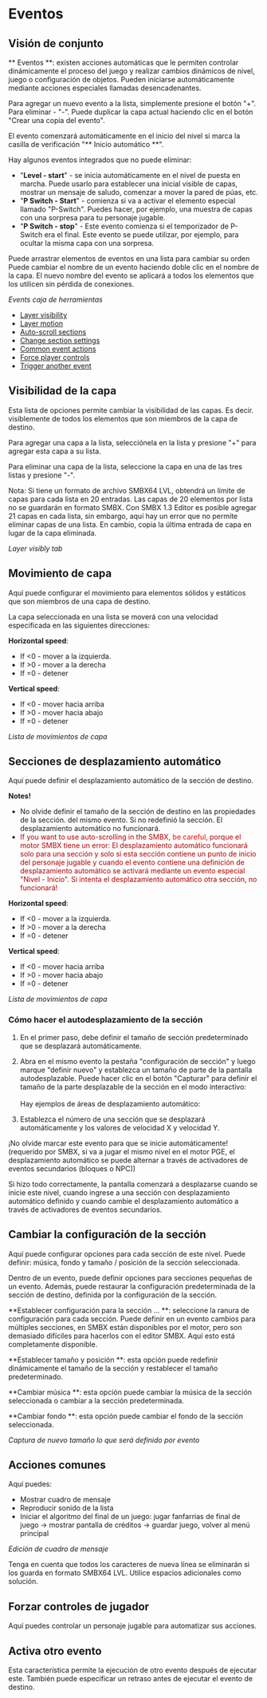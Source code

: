 # Eventos
## Visión de conjunto
** Eventos **: existen acciones automáticas que le permiten controlar dinámicamente el proceso del juego y realizar cambios dinámicos de nivel, juego o configuración de objetos. Pueden iniciarse automáticamente mediante acciones especiales llamadas desencadenantes.

Para agregar un nuevo evento a la lista, simplemente presione el botón "+". Para eliminar - "-". Puede duplicar la capa actual haciendo clic en el botón "Crear una copia del evento".

El evento comenzará automáticamente en el inicio del nivel si marca la casilla de verificación "** Inicio automático **".

Hay algunos eventos integrados que no puede eliminar:
- "**Level - start**" - se inicia automáticamente en el nivel de puesta en marcha. Puede usarlo para establecer una inicial visible de capas, mostrar un mensaje de saludo, comenzar a mover la pared de púas, etc.
- "**P Switch - Start**" - comienza si va a activar el elemento especial llamado "P-Switch". Puedes hacer, por ejemplo, una muestra de capas con una sorpresa para tu personaje jugable.
- "**P Switch - stop**" - Este evento comienza si el temporizador de P-Switch era el final. Este evento se puede utilizar, por ejemplo, para ocultar la misma capa con una sorpresa.

<Note type="tip">
Puede arrastrar elementos de eventos en una lista para cambiar su orden
</Note>

<Note type="tip">
Puede cambiar el nombre de un evento haciendo doble clic en el nombre de la capa. El nuevo nombre del evento se aplicará a todos los elementos que los utilicen sin pérdida de conexiones.
</Note>

_Events caja de herramientas_

<ImageZoom
alt="eventsList"
url="screenshots/LevelEditing/Events/001Events_list.png"
width="200px"
:border="true"
/>

* [Layer visibility](#layer-visibility)
* [Layer motion](#layer-motion)
* [Auto-scroll sections](#auto-scroll-sections)
* [Change section settings](#change-section-settings)
* [Common event actions](#common-actions)
* [Force player controls](#force-player-controls)
* [Trigger another event](#trigger-another-event)

## Visibilidad de la capa
Esta lista de opciones permite cambiar la visibilidad de las capas. Es decir. visiblemente de todos los elementos que son miembros de la capa de destino.

Para agregar una capa a la lista, selecciónela en la lista y presione "+" para agregar esta capa a su lista.

Para eliminar una capa de la lista, seleccione la capa en una de las tres listas y presione "-".

<Note type="warning">
Nota: Si tiene un formato de archivo SMBX64 LVL, obtendrá un límite de capas para cada lista en 20 entradas. Las capas de 20 elementos por lista no se guardarán en formato SMBX. Con SMBX 1.3 Editor es posible agregar 21 capas en cada lista, sin embargo, aquí hay un error que no permite eliminar capas de una lista. En cambio, copia la última entrada de capa en lugar de la capa eliminada.
</Note>

_Layer visibly tab_

<ImageZoom
alt="eventsList"
url="screenshots/LevelEditing/Events/002_layer_visibly.png"
width="200px"
:border="true"
/>

## Movimiento de capa
Aquí puede configurar el movimiento para elementos sólidos y estáticos que son miembros de una capa de destino.

La capa seleccionada en una lista se moverá con una velocidad especificada en las siguientes direcciones:

**Horizontal speed**:
- If <0 - mover a la izquierda.
- If >0 - mover a la derecha
- If =0 - detener

**Vertical speed**:
- If <0 - mover hacia arriba
- If >0 - mover hacia abajo
- If =0 - detener

_Lista de movimientos de capa_

<ImageZoom
alt="eventsList"
url="screenshots/LevelEditing/Events/003_moveLayer.png"
width="200px"
:border="true"
/>


## Secciones de desplazamiento automático
Aquí puede definir el desplazamiento automático de la sección de destino.

<Note type="warning">
<strong>Notes!</strong><br/>
<ul>
    <li>No olvide definir el tamaño de la sección de destino en las propiedades de la sección.
    del mismo evento. Si no redefinió la sección. 
    El desplazamiento automático no funcionará.</li>
    <li><span style="color: #af0000;">If you want to use auto-scrolling in the SMBX, 
    <span style="color: red;">be careful</span>, 
    porque el motor SMBX tiene un error:
    El desplazamiento automático funcionará solo para una sección y solo si esta sección contiene un
    punto de inicio del personaje jugable y cuando el evento contiene una definición de desplazamiento automático
    se activará mediante un evento especial "Nivel - Inicio". Si intenta el desplazamiento automático
    otra sección, no funcionará!</span></li>
</ul>
</Note>

**Horizontal speed**:
- If <0 - mover a la izquierda.
- If >0 - mover a la derecha
- If =0 - detener

**Vertical speed**:
- If <0 - mover hacia arriba
- If >0 - mover hacia abajo
- If =0 - detener

_Lista de movimientos de capa_

<ImageZoom
alt="eventsList"
url="screenshots/LevelEditing/Events/004_autoscroll.png"
width="200px"
:border="true"
/>

### Cómo hacer el autodesplazamiento de la sección
1) En el primer paso, debe definir el tamaño de sección predeterminado que se desplazará automáticamente.

2) Abra en el mismo evento la pestaña "configuración de sección" y luego marque "definir nuevo" y establezca un tamaño de parte de la pantalla autodesplazable. Puede hacer clic en el botón "Capturar" para definir el tamaño de la parte desplazable de la sección en el modo interactivo:
   <br/><ImageZoom
   alt="eventsList"
   url="screenshots/LevelEditing/Events/006_capture_size.png"
   width="200px"
   :border="true"
   />
   <br/>Hay ejemplos de áreas de desplazamiento automático:
   <br/><ImageZoom
   alt="eventsList"
   url="screenshots/LevelEditing/Events/Autoscroll_examples.png"
   width="200px"
   :border="true"
   />

3) Establezca el número de una sección que se desplazará automáticamente y los valores de velocidad X y velocidad Y.

<Note type="warning">
¡No olvide marcar este evento para que se inicie automáticamente! (requerido por SMBX, si va a jugar el mismo nivel en el motor PGE, el desplazamiento automático se puede alternar a través de activadores de eventos secundarios (bloques o NPC))
</Note>

Si hizo todo correctamente, la pantalla comenzará a desplazarse cuando se inicie este nivel, cuando ingrese a una sección con desplazamiento automático definido y cuando cambie el desplazamiento automático a través de activadores de eventos secundarios.

## Cambiar la configuración de la sección
Aquí puede configurar opciones para cada sección de este nivel. Puede definir: música, fondo y tamaño / posición de la sección seleccionada.

Dentro de un evento, puede definir opciones para secciones pequeñas de un evento. Además, puede restaurar la configuración predeterminada de la sección de destino, definida por la configuración de la sección.

**Establecer configuración para la sección ... **: seleccione la ranura de configuración para cada sección. Puede definir en un evento cambios para múltiples secciones, en SMBX están disponibles por el motor, pero son demasiado difíciles para hacerlos con el editor SMBX. Aquí esto está completamente disponible.

**Establecer tamaño y posición **: esta opción puede redefinir dinámicamente el tamaño de la sección y restablecer el tamaño predeterminado.

**Cambiar música **: esta opción puede cambiar la música de la sección seleccionada o cambiar a la sección predeterminada.

**Cambiar fondo **: esta opción puede cambiar el fondo de la sección seleccionada.

<ImageZoom
alt="eventsList"
url="screenshots/LevelEditing/Events/005_section_settings.png"
width="200px"
:border="true"
/>

_Captura de nuevo tamaño lo que será definido por evento_

<ImageZoom
alt="eventsList"
url="screenshots/LevelEditing/Events/006_capture_size.png"
width="200px"
:border="true"
/>

## Acciones comunes
Aquí puedes:
- Mostrar cuadro de mensaje
- Reproducir sonido de la lista
- Iniciar el algoritmo del final de un juego: jugar fanfarrias de final de juego -> mostrar pantalla de créditos -> guardar juego, volver al menú principal

<ImageZoom
alt="eventsList"
url="screenshots/LevelEditing/Events/007_common.png"
width="200px"
:border="true"
/>

_Edición de cuadro de mensaje_

<ImageZoom
alt="eventsList"
url="screenshots/LevelEditing/MessageBox.png"
width="200px"
:border="true"
/>

<Note type="warning">
Tenga en cuenta que todos los caracteres de nueva línea se eliminarán si los guarda en formato SMBX64 LVL. Utilice espacios adicionales como solución.
</Note>


## Forzar controles de jugador
Aquí puedes controlar un personaje jugable para automatizar sus acciones.

<ImageZoom
alt="eventsList"
url="screenshots/LevelEditing/Events/008_player_control.png"
width="200px"
:border="true"
/>

## Activa otro evento
Esta característica permite la ejecución de otro evento después de ejecutar este. También puede especificar un retraso antes de ejecutar el evento de destino.

<ImageZoom
alt="eventsList"
url="screenshots/LevelEditing/Events/009_trigger.png"
width="200px"
:border="true"
/>
